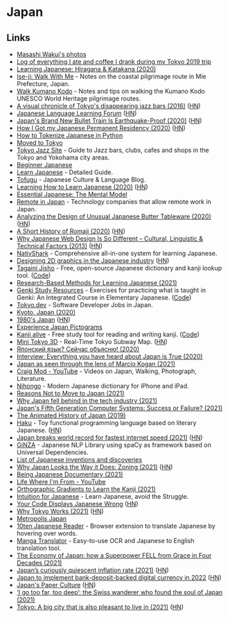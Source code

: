# Japan

## Links

- [Masashi Wakui's photos](http://masa-photo.tumblr.com/)
- [Log of everything I ate and coffee I drank during my Tokyo 2019 trip](https://github.com/katmeister/tokyo-2019)
- [Learning Japanese: Hiragana & Katakana (2020)](https://misha.brukman.net/blog/2020/01/learning-japanese-hiragana-and-katakana/)
- [Ise-ji: Walk With Me](https://walkkumano.com/iseji/) - Notes on the coastal pilgrimage route in Mie Prefecture, Japan.
- [Walk Kumano Kodo](https://walkkumano.com/) - Notes and tips on walking the Kumano Kodo UNESCO World Heritage pilgrimage routes.
- [A visual chronicle of Tokyo's disappearing jazz bars (2016)](https://thevinylfactory.com/features/tokyo-jazz-joints-visual-chronicle/) ([HN](https://news.ycombinator.com/item?id=23666647))
- [Japanese Language Learning Forum](https://questions.japanesecomplete.com/) ([HN](https://news.ycombinator.com/item?id=24025034))
- [Japan's Brand New Bullet Train Is Earthquake-Proof (2020)](https://www.popularmechanics.com/science/a33372664/japan-new-bullet-train-shinkansen-earthquakes/) ([HN](https://news.ycombinator.com/item?id=24015707))
- [How I Got my Japanese Permanent Residency (2020)](https://www.dampfkraft.com/how-i-got-my-japanese-pr.html) ([HN](https://news.ycombinator.com/item?id=24099252))
- [How to Tokenize Japanese in Python](https://www.dampfkraft.com/nlp/how-to-tokenize-japanese.html)
- [Moved to Tokyo](https://juanitofatas.com/fragments/moved-to-tokyo)
- [Tokyo Jazz Site](https://tokyojazzsite.com/) - Guide to Jazz bars, clubs, cafes and shops in the Tokyo and Yokohama city areas.
- [Beginner Japanese](https://brandur.org/fragments/beginner-japanese)
- [Learn Japanese](https://www.tofugu.com/learn-japanese/) - Detailed Guide.
- [Tofugu](https://www.tofugu.com/) - Japanese Culture & Language Blog.
- [Learning How to Learn Japanese (2020)](https://zachdaniel.dev/learning-how-to-learn-japanese/) ([HN](https://news.ycombinator.com/item?id=24557961))
- [Essential Japanese: The Mental Model](https://japanesecomplete.com/guide)
- [Remote in Japan](https://github.com/remote-jp/remote-in-japan/blob/master/README.en.md) - Technology companies that allow remote work in Japan.
- [Analyzing the Design of Unusual Japanese Butter Tableware (2020)](https://www.core77.com/posts/102355/Analyzing-the-Design-of-Unusual-Japanese-Butter-Tableware) ([HN](https://news.ycombinator.com/item?id=24814038))
- [A Short History of Romaji (2020)](https://www.dampfkraft.com/romaji-history.html) ([HN](https://news.ycombinator.com/item?id=25108455))
- [Why Japanese Web Design Is So Different – Cultural, Linguistic & Technical Factors (2013)](https://randomwire.com/why-japanese-web-design-is-so-different/) ([HN](https://news.ycombinator.com/item?id=25148942))
- [NativShark](https://www.nativshark.com/) - Comprehensive all-in-one system for learning Japanese.
- [Designing 2D graphics in the Japanese industry](https://vgdensetsu.tumblr.com/post/179656817318/designing-2d-graphics-in-japan-from-the-late-70s) ([HN](https://news.ycombinator.com/item?id=25344354))
- [Tagaini Jisho](https://www.tagaini.net/) - Free, open-source Japanese dictionary and kanji lookup tool. ([Code](https://github.com/Gnurou/tagainijisho))
- [Research-Based Methods for Learning Japanese (2021)](https://japanesecomplete.com/articles/?p=1282)
- [Genki Study Resources](https://sethclydesdale.github.io/genki-study-resources/) - Exercises for practicing what is taught in Genki: An Integrated Course in Elementary Japanese. ([Code](https://github.com/SethClydesdale/genki-study-resources))
- [Tokyo.dev](https://www.tokyodev.com/) - Software Developer Jobs in Japan.
- [Kyoto, Japan (2020)](https://www.arun.is/blog/kyoto/)
- [1980's Japan](https://www.youtube.com/watch?v=C_qi8XVP8W0) ([HN](https://news.ycombinator.com/item?id=26060833))
- [Experience Japan Pictograms](https://experience-japan.info/)
- [Kanji alive](https://kanjialive.com/) - Free study tool for reading and writing kanji. ([Code](https://github.com/kanjialive/kanji-data-media))
- [Mini Tokyo 3D](https://minitokyo3d.com/) - Real-Time Tokyo Subway Map. ([HN](https://news.ycombinator.com/item?id=29765449))
- [Японский язык? Сейчас объясню! (2020)](https://www.youtube.com/watch?v=pLNZtA2a4CM)
- [Interview: Everything you have heard about Japan is True (2020)](https://hargup.medium.com/everything-you-have-heard-about-japan-is-true-901e0bbcee9b)
- [Japan as seen through the lens of Marcio Kogan (2021)](https://www.wallpaper.com/design/explore-japan-with-marcio-kogan)
- [Craig Mod - YouTube](https://www.youtube.com/c/CraigMod/videos) - Videos on Japan, Walking, Photograph, Literature.
- [Nihongo](https://nihongo-app.com/) - Modern Japanese dictionary for iPhone and iPad.
- [Reasons Not to Move to Japan (2021)](https://www.youtube.com/watch?v=nfpWAqK0YZE)
- [Why Japan fell behind in the tech industry (2021)](https://www.youtube.com/watch?v=GqMSWuSeDPA)
- [Japan's Fifth Generation Computer Systems: Success or Failure? (2021)](https://instadeq.com/blog/posts/japans-fifth-generation-computer-systems-success-or-failure/)
- [The Animated History of Japan (2019)](https://www.youtube.com/watch?v=8Zwi3XXLci8)
- [Haku](https://codeberg.org/wimvanderbauwhede/haku) - Toy functional programming language based on literary Japanese. ([HN](https://news.ycombinator.com/item?id=28624483))
- [Japan breaks world record for fastest internet speed (2021)](https://www.freethink.com/technology/fastest-internet-speed) ([HN](https://news.ycombinator.com/item?id=28673726))
- [GiNZA](https://github.com/megagonlabs/ginza) - Japanese NLP Library using spaCy as framework based on Universal Dependencies.
- [List of Japanese inventions and discoveries](https://en.wikipedia.org/wiki/List_of_Japanese_inventions_and_discoveries)
- [Why Japan Looks the Way it Does: Zoning (2021)](https://www.youtube.com/watch?v=wfm2xCKOCNk) ([HN](https://news.ycombinator.com/item?id=28838239))
- [Being Japanese Documentary (2021)](https://letterboxd.com/film/being-japanese/)
- [Life Where I'm From - YouTube](https://www.youtube.com/channel/UCqwxJts-6yF33rupyF_DCsA)
- [Orthographic Gradients to Learn the Kanji (2021)](https://japanesecomplete.com/articles/?p=1512)
- [Intuition for Japanese](https://japanesecomplete.com/articles/) - Learn Japanese, avoid the Struggle.
- [Your Code Displays Japanese Wrong](https://heistak.github.io/your-code-displays-japanese-wrong/) ([HN](https://news.ycombinator.com/item?id=29022906))
- [Why Tokyo Works (2021)](https://metropolisjapan.com/why-tokyo-works/) ([HN](https://news.ycombinator.com/item?id=29134481))
- [Metropolis Japan](https://metropolisjapan.com/)
- [10ten Japanese Reader](https://github.com/birchill/10ten-ja-reader) - Browser extension to translate Japanese by hovering over words.
- [Manga Translator](https://github.com/cameronkinsella/manga-translator) - Easy-to-use OCR and Japanese to English translation tool.
- [The Economy of Japan: how a Superpower FELL from Grace in Four Decades (2021)](https://www.youtube.com/watch?v=pU_yyadYgG8)
- [Japan’s curiously quiescent inflation rate (2021)](https://www.economist.com/finance-and-economics/2021/11/20/the-case-of-the-curiously-quiescent-inflation-rate) ([HN](https://news.ycombinator.com/item?id=29312300))
- [Japan to implement bank-deposit-backed digital currency in 2022](https://asia.nikkei.com/Business/Finance/Japan-to-launch-bank-deposit-backed-digital-currency-in-2022) ([HN](https://news.ycombinator.com/item?id=29330819))
- [Japan's Paper Culture](https://www.jetpens.com/blog/Japan-s-Paper-Culture/pt/998) ([HN](https://news.ycombinator.com/item?id=29709551))
- [‘I go too far, too deep’: the Swiss wanderer who found the soul of Japan (2021)](https://www.theguardian.com/artanddesign/gallery/2021/dec/22/swiss-wanderer-soul-of-japan-werner-bischof)
- [Tokyo: A big city that is also pleasant to live in (2021)](https://www.economist.com/special-report/2021/12/07/the-big-city-that-is-also-pleasant-to-live-in) ([HN](https://news.ycombinator.com/item?id=29755772))
